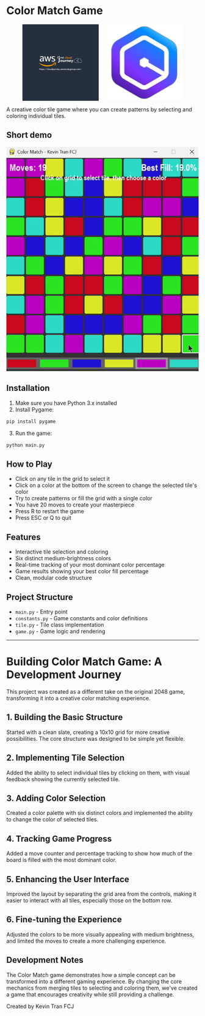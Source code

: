# Color Match Game

<div style="display: flex; align-items: center; justify-content: center">
  <img src="Picture/fcj_logo.png" alt="FCJ Logo" style="height: 200px; margin-right: 20px;">
  <img src="Picture/q_logo.png" alt="Q Logo" style="height: 200px;">
</div>

A creative color tile game where you can create patterns by selecting and coloring individual tiles.

## Short demo

![Watch Demo Video](Picture/ColorMatch_demo.gif)

## Installation

1. Make sure you have Python 3.x installed
2. Install Pygame:

```bash
pip install pygame
```

3. Run the game:

```bash
python main.py
```

## How to Play

- Click on any tile in the grid to select it
- Click on a color at the bottom of the screen to change the selected tile's color
- Try to create patterns or fill the grid with a single color
- You have 20 moves to create your masterpiece
- Press R to restart the game
- Press ESC or Q to quit

## Features

- Interactive tile selection and coloring
- Six distinct medium-brightness colors
- Real-time tracking of your most dominant color percentage
- Game results showing your best color fill percentage
- Clean, modular code structure

## Project Structure

- `main.py` - Entry point
- `constants.py` - Game constants and color definitions
- `tile.py` - Tile class implementation
- `game.py` - Game logic and rendering

---

# Building Color Match Game: A Development Journey

This project was created as a different take on the original 2048 game, transforming it into a creative color matching experience.

## 1. Building the Basic Structure

Started with a clean slate, creating a 10x10 grid for more creative possibilities. The core structure was designed to be simple yet flexible.

## 2. Implementing Tile Selection

Added the ability to select individual tiles by clicking on them, with visual feedback showing the currently selected tile.

## 3. Adding Color Selection

Created a color palette with six distinct colors and implemented the ability to change the color of selected tiles.

## 4. Tracking Game Progress

Added a move counter and percentage tracking to show how much of the board is filled with the most dominant color.

## 5. Enhancing the User Interface

Improved the layout by separating the grid area from the controls, making it easier to interact with all tiles, especially those on the bottom row.

## 6. Fine-tuning the Experience

Adjusted the colors to be more visually appealing with medium brightness, and limited the moves to create a more challenging experience.

## Development Notes

The Color Match game demonstrates how a simple concept can be transformed into a different gaming experience. By changing the core mechanics from merging tiles to selecting and coloring them, we've created a game that encourages creativity while still providing a challenge.

Created by Kevin Tran FCJ